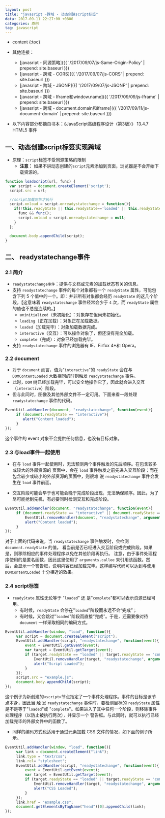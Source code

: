 ```yaml
---
layout: post
title: "javasript -跨域 - 动态创建script标签"
data: 2017-09-11 22:27:00 +0800
categories: 原创
tag: javascript
---
```

* content
{:toc}

* 其他连接：
    + [javasript - 同源策略]({{ '/2017/09/07/js-Same-Origin-Policy' | prepend: site.baseurl }})
    + [javasript - 跨域 - CORS]({{ '/2017/09/07/js-CORS' | prepend: site.baseurl }})
    + [javasript - 跨域 - JSONP]({{ '/2017/09/07/js-JSONP' | prepend: site.baseurl }})
    + [javasript - 跨域 - Iframe和window.name]({{ '/2017/09/09/js-Iframe' | prepend: site.baseurl }})
    + [javasript - 跨域 - document.domain和iframe]({{ '/2017/09/11/js-document-domain' | prepend: site.baseurl }})

* 以下内容部分都摘自书本：《JavaScript高级程序设计（第3版）》 13.4.7 HTML5 事件

<!-- more -->

## 一、动态创建script标签实现跨域
 
* 原理：`script`标签不受同源策略的限制
    * **注意：** 如果不讲动态创建的`script`元素添加到页面，浏览器是不会开始下载资源的。

```js
function loadScript(url, func) { 
  var script = document.createElement('script');
  script.src = url;

  //script加载完毕才执行
  script.onload = script.onreadystatechange = function(){
    if(!this.readyState || this.readyState=='loaded' || this.readyState=='complete'){
      func && func();
      script.onload = script.onreadystatechange = null;
    }
  };

  document.body.appendChild(script);
}
```

## 二、 readystatechange事件

### 2.1 简介

* `readystatechange事件`：提供与文档或元素的加载状态有关的信息。
* 支持 `readystatechange` 事件的每个对象都有一个 `readyState` 属性，可能包含下列 5 个值中的一个。即：并非所有对象都会经历 `readyState` 的这几个阶段。【这意味着 `readystatechange` 事件经常会少于 `4` 次，而 `readyState` 属性的值也不总是连续的。】
    * `uninitialized`（未初始化）：对象存在但尚未初始化。
    * `loading`（正在加载）：对象正在加载数据。
    * `loaded`（加载完毕）：对象加载数据完成。
    * `interactive`（交互）：可以操作对象了，但还没有完全加载。
    * `complete`（完成）：对象已经加载完毕。
* 支持 `readystatechange` 事件的浏览器有 IE、Firfox 4+和 Opera。

### 2.2 document

* 对于 `document` 而言，值为"`interactive`"的 `readyState` 会在与 `DOMContentLoaded` 大致相同的时刻触发 `readystatechange` 事件。
* 此时，`DOM` 树已经加载完毕，可以安全地操作它了，因此就会进入交互（`interactive`）阶段。
* 但与此同时，图像及其他外部文件不一定可用。下面来看一段处理`readystatechange` 事件的代码。

```js
EventUtil.addHandler(document, "readystatechange", function(event){
     if (document.readyState == "interactive"){
        alert("Content loaded");
     }
});
```
这个事件的 event 对象不会提供任何信息，也没有目标对象。

### 2.3 与load事件一起使用

* 在与 `load` 事件一起使用时，无法预测两个事件触发的先后顺序。在包含较多或较大的外部资源的
页面中，会在 `load` 事件触发之前先进入交互阶段；而在包含较少或较小的外部资源的页面中，则很难
说 `readystatechange` 事件会发生在 `load` 事件前面。

* 交互阶段可能会早于也可能会晚于完成阶段出现，无法确保顺序。因此，为了尽可能抢到先机，有必要同时检测交互和完成阶段。

```js
EventUtil.addHandler(document, "readystatechange", function(event){
     if (document.readyState == "interactive" || document.readyState == "complete"){
         EventUtil.removeHandler(document, "readystatechange", arguments.callee);
         alert("Content loaded");
     }
}); 
```

对于上面的代码来说，当 `readystatechange` 事件触发时，会检测 `document.readyState` 的值，
看当前是否已经进入交互阶段或完成阶段。如果是，则移除相应的事件处理程序以免在其他阶段再执行。
注意，由于事件处理程序使用的是匿名函数，因此这里使用了 `arguments.callee` 来引用该函数。然
后，会显示一个警告框，说明内容已经加载完毕。这样编写代码可以达到与使用 `DOMContentLoaded`
十分相近的效果。

### 2.4 script标签

* `readyState` 属性无论等于 "`loaded`" 还 是"`complete`"都可以表示资源已经可用。
    * 有时候，`readyState` 会停在"`loaded`"阶段而永远不会“完成”；
    * 有时候，又会跳过"`loaded`"阶段而直接“完成”。于是，还需要像对待 `document` 一样采取相同的编码方式。

```js
EventUtil.addHandler(window, "load", function(){
     var script = document.createElement("script");
     EventUtil.addHandler(script, "readystatechange", function(event){
         event = EventUtil.getEvent(event);
         var target = EventUtil.getTarget(event);
         if (target.readyState == "loaded" || target.readyState == "complete"){
             EventUtil.removeHandler(target, "readystatechange", arguments. callee);
             alert("Script Loaded");
         }
     });
     script.src = "example.js";
     document.body.appendChild(script);
}); 
```

这个例子为新创建的`<script>`节点指定了一个事件处理程序。事件的目标是该节点本身，因此当
触 发 `readystatechange` 事件时，要检测目标的 `readyState` 属性是不是等于"`loaded`"或
"`complete`"。如果进入了其中任何一个阶段，则移除事件处理程序（以防止被执行两次），并显示一个
警告框。与此同时，就可以执行已经加载完毕的外部文件中的函数了。

* 同样的编码方式也适用于通过<link>元素加载 CSS 文件的情况，如下面的例子所示。

```js
EventUtil.addHandler(window, "load", function(){
     var link = document.createElement("link");
     link.type = "text/css";
     link.rel= "stylesheet";
     EventUtil.addHandler(script, "readystatechange", function(event){
         event = EventUtil.getEvent(event);
         var target = EventUtil.getTarget(event);
         if (target.readyState == "loaded" || target.readyState == "complete"){
             EventUtil.removeHandler(target, "readystatechange", arguments. callee);
             alert("CSS Loaded");
         }
     });
     link.href = "example.css";
     document.getElementsByTagName("head")[0].appendChild(link);
}); 
```